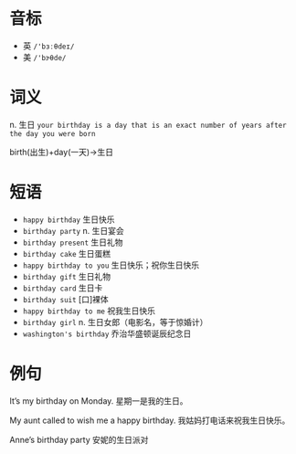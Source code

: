 # 音标

- 英 `/'bɜːθdeɪ/`
- 美 `/'bɝθde/`

# 词义

n. 生日
`your birthday is a day that is an exact number of years after the day you were born`



birth(出生)+day(一天)→生日

# 短语

- `happy birthday` 生日快乐
- `birthday party` n. 生日宴会
- `birthday present` 生日礼物
- `birthday cake` 生日蛋糕
- `happy birthday to you` 生日快乐；祝你生日快乐
- `birthday gift` 生日礼物
- `birthday card` 生日卡
- `birthday suit` [口]裸体
- `happy birthday to me` 祝我生日快乐
- `birthday girl` n. 生日女郎（电影名，等于惊婚计）
- `washington's birthday` 乔治华盛顿诞辰纪念日

# 例句

It’s my birthday on Monday.
星期一是我的生日。

My aunt called to wish me a happy birthday.
我姑妈打电话来祝我生日快乐。

Anne’s birthday party
安妮的生日派对


